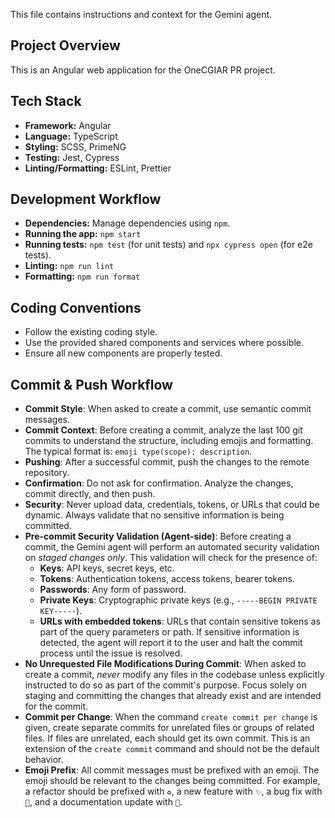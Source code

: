 This file contains instructions and context for the Gemini agent.

## Project Overview

This is an Angular web application for the OneCGIAR PR project.

## Tech Stack

-   **Framework:** Angular
-   **Language:** TypeScript
-   **Styling:** SCSS, PrimeNG
-   **Testing:** Jest, Cypress
-   **Linting/Formatting:** ESLint, Prettier

## Development Workflow

-   **Dependencies:** Manage dependencies using `npm`.
-   **Running the app:** `npm start`
-   **Running tests:** `npm test` (for unit tests) and `npx cypress open` (for e2e tests).
-   **Linting:** `npm run lint`
-   **Formatting:** `npm run format`

## Coding Conventions

-   Follow the existing coding style.
-   Use the provided shared components and services where possible.
-   Ensure all new components are properly tested.

## Commit & Push Workflow

-   **Commit Style**: When asked to create a commit, use semantic commit messages.
-   **Commit Context**: Before creating a commit, analyze the last 100 git commits to understand the structure, including emojis and formatting. The typical format is: `emoji type(scope): description`.
-   **Pushing**: After a successful commit, push the changes to the remote repository.
-   **Confirmation**: Do not ask for confirmation. Analyze the changes, commit directly, and then push.
-   **Security**: Never upload data, credentials, tokens, or URLs that could be dynamic. Always validate that no sensitive information is being committed.
-   **Pre-commit Security Validation (Agent-side)**: Before creating a commit, the Gemini agent will perform an automated security validation on *staged changes only*. This validation will check for the presence of:
    -   **Keys**: API keys, secret keys, etc.
    -   **Tokens**: Authentication tokens, access tokens, bearer tokens.
    -   **Passwords**: Any form of password.
    -   **Private Keys**: Cryptographic private keys (e.g., `-----BEGIN PRIVATE KEY-----`).
    -   **URLs with embedded tokens**: URLs that contain sensitive tokens as part of the query parameters or path.
    If sensitive information is detected, the agent will report it to the user and halt the commit process until the issue is resolved.
-   **No Unrequested File Modifications During Commit**: When asked to create a commit, *never* modify any files in the codebase unless explicitly instructed to do so as part of the commit's purpose. Focus solely on staging and committing the changes that already exist and are intended for the commit.
-   **Commit per Change**: When the command `create commit per change` is given, create separate commits for unrelated files or groups of related files. If files are unrelated, each should get its own commit. This is an extension of the `create commit` command and should not be the default behavior.
-   **Emoji Prefix**: All commit messages must be prefixed with an emoji. The emoji should be relevant to the changes being committed. For example, a refactor should be prefixed with `♻️`, a new feature with `✨`, a bug fix with `🐛`, and a documentation update with `📝`.